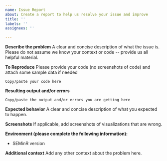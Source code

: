 ```yaml
---
name: Issue Report
about: Create a report to help us resolve your issue and improve
title: ''
labels: ''
assignees: ''

---
```


**Describe the problem**
A clear and concise description of what the issue is. Please do not assume we know your context or code -- provide us all helpful material.

**To Reproduce**
Please provide your code (no screenshots of code) and attach some sample data if needed

```
Copy/paste your code here
```

**Resulting output and/or errors**

```
Copy/paste the output and/or errors you are getting here
```

**Expected behavior**
A clear and concise description of what you expected to happen.

**Screenshots**
If applicable, add screenshots of visualizations that are wrong.

**Environment (please complete the following information):**
 - SEMinR version

**Additional context**
Add any other context about the problem here.
